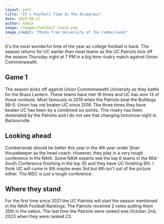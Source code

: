 ```yaml
---
layout: post
title: "It's Football Time In The Bluegrass"
date: 2025-08-27
author: Admin
image: /images/Football-Coach.png
image_credit: "Photo from University of the Cumberlands"
---
```


<p> It's the most wonderful time of the year as college football is back. The season returns for UC earlier than most teams as the UC Patriots kick off the season Thursday night at 7 PM in a big time rivalry match against Union Commonwealth. 
</p>

<h2> Game 1 </h2>

<p>The season kicks off against Union Commonwealth University as they battle for the Brass Lantern. These teams have met 16 times and UC has won 13 of those contests. Most famously in 2019 when the Patriots beat the Bulldogs 98-0. Union has not beaten UC since 2016. The three times they have beaten UC has been by a combined six points. This rivalry has been dominated by the Patriots and I do not see that changing tomorrow night in Barbourville. </p>

<h2> Looking ahead </h2> 

<p> Cumberlands should be better this year in the 4th year under Shan Housekeeper as the head coach. However, they play in a very tough conference in the NAIA. Some NAIA experts see the top 6 teams in the Mid-South Conference finishing in the top 35 and they have UC finishing 6th. I think UC will come in 4th maybe even 3rd but 6th isn't out of the picture either. The MSC is just a tough conference.
</p>

<h2> Where they stand </h2>
For the first time since 2021 the UC Patriots will start the season mentioned in the NAIA Football Rankings. The Patriots received 2 votes putting them 35th in the nation. The last time the Patriots were ranked was October 2nd, 2023 when they were ranked 23.  
</p>